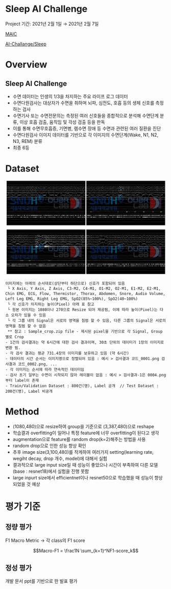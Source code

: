 # Sleep AI Challenge

Project 기간: 2021년 2월 1일 → 2021년 2월 7일

[MAIC](https://maic.or.kr/competitions/3/infomation)

[AI-Challange/Sleep](https://github.com/AI-Challange/Sleep)

# Overview

## Sleep AI Challenge

- 수면 데이터는 인생의 1/3을 차지하는 주요 라이프 로그 데이터
- 수면다원검사는 대상자가 수면을 취하며 뇌파, 심전도, 호흡 등의 생체 신호를 측정하는 검사
- 수면기사 또는 수면전문의는 측정된 여러 신호들을 종합적으로 분석해 수면단계 분류, 이상 호흡 검출, 움직임 및 각성 검출 등을 판독
- 이를 통해 수면무호흡증, 기면병, 렘수면 장애 등 수면과 관련된 여러 질환을 진단
- 수면다원검사 이미지 데이터를 기반으로 각 이미지의 수면단계(Wake, N1, N2, N3, REM) 분류
- 최종 6등

# Dataset

![Sleep%20AI%20Challenge%2018330ae5178d438086cd72a1408050b8/Untitled.png](image/Untitled.png)

```
이미지에는 아래의 순서대로(상단부터 하단으로) 신호가 포함되어 있음 
 └ X Axis, Y Axis, Z Axis, C3-M2, C4-M1, O1-M2, O2-M1, E1-M2, E2-M1, Chin EMG, ECG, Flow, Thermistor, Thorax, Abdomen, Snore, Audio Volume, Left Leg EMG, Right Leg EMG, SpO2(85%~100%), SpO2(40~100%)
 └ 각 신호가 차지하는 높이(Pixel) 아래 표 참고
 └ 원본 이미지는 1080이나 270으로 Resize 되어 제공됨, 이에 따라 높이(Pixel)는 다소 오차가 있을 수 있음
 └ 각 그룹 내의 Signal은 서로의 영역을 침범 할 수 있음, 다른 그룹의 Signal은 서로의 영역을 침범 할 수 없음
 ** 참고 : Sample_crop.zip file - 제시된 pixel을 기반으로 각 Signal, Group 별로 Crop
- 1건의 검사결과는 약 6시간에 대한 검사 결과이며, 30초 단위의 데이터가 1장의 이미지로 변환 됨.
- 각 검사 결과는 평균 731.4장의 이미지를 보유하고 있음 (약 6시간)
- 데이터의 시간 순서는 이미지명으로 정렬되어 있음 : 예시 > 검사결과 코드_0001.png 검사결과 코드_0002.png, ...
- 각 이미지는 순서에 따라 연속적인 데이터임
- 검사 초기 일부는 수면이 시작되지 않아 레이블이 없음 : 예시 > 검사결과-1은 0004.png 부터 label이 존재
- Train/Validation Dataset : 800건(명), Label 공개  // Test Dataset : 200건(명), Label 비공개
```

# Method

- (1080,480)으로 resize하여 group을 기준으로 (3,387,480)으로 reshape
- 학습결과 overfitting이 일어나 특정 feature에 너무 overfitting이 된다고 생각
- augmentation으로 feature를 random drop(k=2)해주는 방법을 사용
- random drop으로 인한 성능 향상 확인
- 추후 image size(3,100,480)를 작게하여 여러가지 setting(learning rate, wegiht decay, drop 개수, model)에 대해서 실험
- 결과적으로 large input size일 때 성능이 좋았으나 시간이 부족하여 다른 모델(base : resnet18)에서 실험을 진행 못함
- large inpurt size에서 efficientnet이나 resnet50으로 학습했을 때 성능이 향상되었을 것 예상

# 평가 기준

## 정량 평가

F1 Macro Metric → 각 class의 F1 score

$$Macro-F1 = \frac1N \sum_{k=1}^NF1-score_k$$

## 정성 평가

개발 문서 ppt를 기반으로 한 발표 평가
